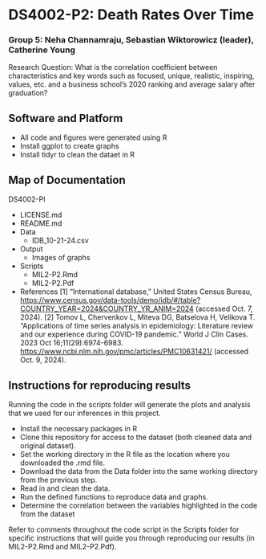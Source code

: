 # DS4002-P2: Death Rates Over Time
### Group 5: Neha Channamraju, Sebastian Wiktorowicz (leader), Catherine Young
Research Question: What is the correlation coefficient between characteristics and key words such as focused, unique, realistic, inspiring, values, etc. and a business school’s 2020 ranking and average salary after graduation?

## Software and Platform
- All code and figures were generated using R
- Install ggplot to create graphs
- Install tidyr to clean the dataet in R

## Map of Documentation
DS4002-PI
- LICENSE.md
- README.md
- Data
  - IDB_10-21-24.csv
- Output
    - Images of graphs 
- Scripts
    - MIL2-P2.Rmd
    - MIL2-P2.Pdf
- References
[1] “International database,” United States Census Bureau, https://www.census.gov/data-tools/demo/idb/#/table?COUNTRY_YEAR=2024&COUNTRY_YR_ANIM=2024  (accessed Oct. 7, 2024). 
[2] Tomov L, Chervenkov L, Miteva DG, Batselova H, Velikova T. “Applications of time series analysis in epidemiology: Literature review and our experience during COVID-19 pandemic.” World J Clin Cases. 2023 Oct 16;11(29):6974-6983. https://www.ncbi.nlm.nih.gov/pmc/articles/PMC10631421/ (accessed Oct. 9, 2024).

## Instructions for reproducing results
Running the code in the scripts folder will generate the plots and analysis that we used for our inferences in this project. 

- Install the necessary packages in R
- Clone this repository for access to the dataset (both cleaned data and original dataset).
- Set the working directory in the R file as the location where you downloaded the .rmd file.
- Download the data from the Data folder into the same working directory from the previous step.
- Read in and clean the data.
- Run the defined functions to reproduce data and graphs.
- Determine the correlation between the variables highlighted in the code from the dataset

Refer to comments throughout the code script in the Scripts folder for specific instructions that will guide you through reproducing our results (in MIL2-P2.Rmd and MIL2-P2.Pdf).
